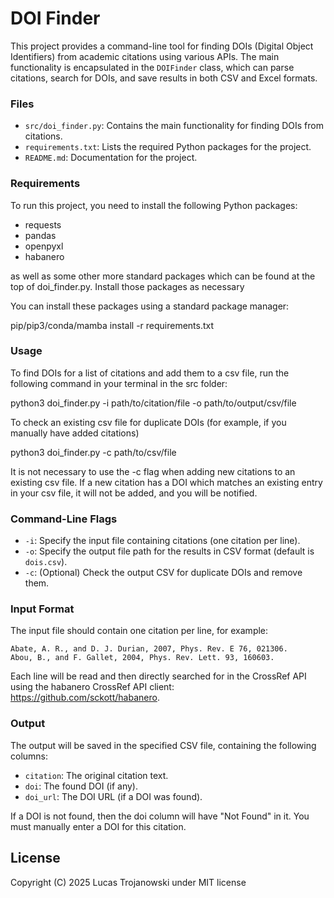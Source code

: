 # DOI Finder

This project provides a command-line tool for finding DOIs (Digital Object Identifiers) from academic citations using various APIs. The main functionality is encapsulated in the `DOIFinder` class, which can parse citations, search for DOIs, and save results in both CSV and Excel formats.

### Files ###

- `src/doi_finder.py`: Contains the main functionality for finding DOIs from citations.
- `requirements.txt`: Lists the required Python packages for the project.
- `README.md`: Documentation for the project.

### Requirements ### 

To run this project, you need to install the following Python packages:

- requests
- pandas
- openpyxl
- habanero

as well as some other more standard packages which can be found at the top of doi_finder.py. Install those packages as necessary 

You can install these packages using a standard package manager:

pip/pip3/conda/mamba install -r requirements.txt

### Usage ###

To find DOIs for a list of citations and add them to a csv file, run the following command in your terminal in the src folder:

python3 doi_finder.py -i path/to/citation/file -o path/to/output/csv/file

To check an existing csv file for duplicate DOIs (for example, if you manually have added citations)

python3 doi_finder.py -c path/to/csv/file

It is not necessary to use the -c flag when adding new citations to an existing csv file. If a new citation has a DOI which matches an existing entry in your csv file, it will not be added, and you will be notified. 

### Command-Line Flags ###

- `-i`: Specify the input file containing citations (one citation per line).
- `-o`: Specify the output file path for the results in CSV format (default is `dois.csv`).
- `-c`: (Optional) Check the output CSV for duplicate DOIs and remove them.

### Input Format ###

The input file should contain one citation per line, for example:

```
Abate, A. R., and D. J. Durian, 2007, Phys. Rev. E 76, 021306.
Abou, B., and F. Gallet, 2004, Phys. Rev. Lett. 93, 160603.
```

Each line will be read and then directly searched for in the CrossRef API using the habanero CrossRef API client: https://github.com/sckott/habanero.
 
### Output ###
 
The output will be saved in the specified CSV file, containing the following columns:

- `citation`: The original citation text.
- `doi`: The found DOI (if any).
- `doi_url`: The DOI URL (if a DOI was found).

If a DOI is not found, then the doi column will have "Not Found" in it. You must manually enter a DOI for this citation. 

## License

Copyright (C) 2025 Lucas Trojanowski under MIT license